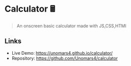 # Calculator 🖩
> An onscreen basic calculator made with JS,CSS,HTMl


## Links

- Live Demo: https://unomars4.github.io/calculator/
- Repository: https://github.com/Unomars4/calculator 

